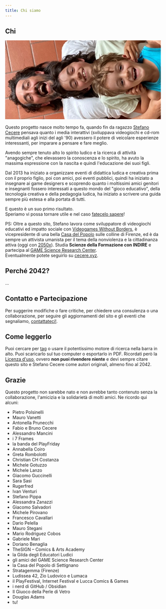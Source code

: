 ```yaml
---
title: Chi siamo
---
```

## Chi

![](../scuola/ludosofia/_img/foto_autori.webp)

Questo progetto nasce molto tempo fa, quando fin da ragazzo [Stefano Cecere](https://cecere.xyz) pensava quanto i media interattivi (sviluppava videogiochi e cd-rom multimediali agli inizi del agli '90) avessero il potere di veicolare esperienze interessanti, per imparare a pensare e fare meglio.  

Avendo sempre tenuto alto lo spirito ludico e la ricerca di attività "anagogiche", che elevassero la conoscenza e lo spirito, ha avuto la massima espressione con la nascita e quindi l'educazione dei suoi figli.

Dal 2013 ha iniziato a organizzare eventi di didattica ludica e creativa prima con il proprio figlio, poi con amici, poi eventi pubblici, quindi ha iniziato a insegnare ai game designers e scoprendo quanto i moltissimi amici genitori e insegnanti fossero interessati a questo mondo del "gioco educativo", della tecnologia creativa e della pedagogia ludica, ha iniziato a scrivere una guida sempre più estesa e alla portata di tutti.

E questo è un suo primo risultato.  
Speriamo vi possa tornare utile e nel caso [fatecelo sapere](contact.md)!

PS: Oltre a questo sito, Stefano lavora come sviluppatore di videogiochi educativi ed impatto sociale con [Videogames Without Borders](https://vgwb.org), è vicepresidente di una bella [Casa del Popolo](https://cdp.settignano.org) sulle colline di Firenze, ed è da sempre un attivista umanista per il tema della nonviolenza e la cittadinanza attiva (oggi con [2050x](https://2050x.org)). Studia **Scienze della Formazione con INDIRE** e partecipa al [GAME Science Research Center](https://gamescience.imtlucca.it/).  
Eventualmente potete seguirlo su [cecere.xyz](https://cecere.xyz/contact/).

## Perché 2042?
...

## Contatto e Partecipazione
Per suggerire modifiche o fare critiche, per chiedere una consulenza o una collaborazione, per seguire gli aggiornamenti del sito e gli eventi che segnaliamo, [contattateci!](contact.md).

## Come leggerlo
Puoi cercare per [tag](../played/tags.md) o usare il potentissimo motore di ricerca nella barra in alto. Puoi scaricarlo sul tuo computer o esportarlo in PDF. Ricordati però la [Licenza d'uso](license.md), ovvero **non puoi rivendere niente** e devi sempre citare questo sito e Stefano Cecere come autori originali, almeno fino al 2042.

## Grazie
Questo progetto non sarebbe nato e non avrebbe tanto contenuto senza la collaborazione, l'amicizia e la solidarietà di molti amici. Ne ricordo qui alcuni:

- Pietro Polsinelli
- Mauro Vanetti
- Antonella Prunecchi
- Fabio e Bruno Cecere
- Alessandro Mancini
- i 7 Frames
- la banda del PlayFriday
- Annabella Coiro
- Greta Rombolotti
- Christian CH Costanza
- Michele Gotuzzo
- Michele Lanzo
- Giacomo Guccinelli
- Sara Sasi
- Rugerfred
- Ivan Venturi
- Stefano Pippa
- Alessandra Zanazzi
- Giacomo Salvadori
- Michele Pirovano
- Francesco Cavallari
- Dario Pelella
- Mauro Stegani
- Mario Rodriguez Cobos
- Gabriele Mari
- Doriano Benaglia
- TheSIGN – Comics & Arts Academy 
- la Gilda degli Educatori Ludici
- gli amici del GAME Science Research Center
- la Casa del Popolo di Settignano
- Stratagemma (Firenze)
- Ludissea 42, Zio Ludovico e Lumaca
- il PlayFestival, Internet Festival e Lucca Comics & Games
- i nerd di GitHub / Obsidian
- Il Giuoco della Perle di Vetro
- Douglas Adams
- tu!
